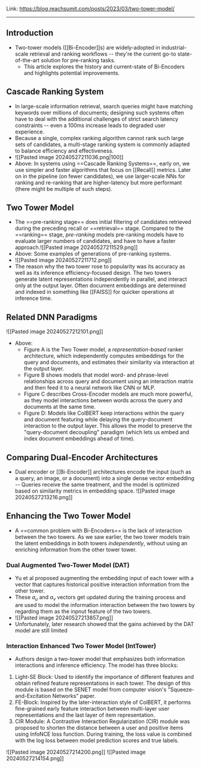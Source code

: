 Link: https://blog.reachsumit.com/posts/2023/03/two-tower-model/

---

## Introduction
- Two-tower models ([[Bi-Encoder]]s) are widely-adopted in industrial-scale retrieval and ranking workflows -- they're the current go-to state-of-the-art solution for pre-ranking tasks.
	- This article explores the history and current-state of Bi-Encoders and highlights potential improvements.

## Cascade Ranking System
- In large-scale information retrieval, search queries might have matching keywords over millions of documents; designing such systems often have to deal with the additional challenges of strict search latency constraints -- even a 100ms increase leads to degraded user experience.
- Because a single, complex ranking algorithm cannot rank such large sets of candidates, a multi-stage ranking system is commonly adapted to balance efficiency and effectiveness.
- ![[Pasted image 20240527211036.png|100]]
- Above: In systems using ==Cascade Ranking Systems==, early on, we use simpler and faster algorithms that focus on [[Recall]] metrics. Later on in the pipeline (on fewer candidates), we use larger-scale NNs for ranking and re-ranking that are higher-latency but more performant (there might be multiple of such steps).

## Two Tower Model
- The ==pre-ranking stage== does initial filtering of candidates retrieved during the preceding recall or ==retrieval== stage. Compared to the ==ranking== stage, *pre-ranking* models pre-ranking models have to evaluate larger numbers of candidates, and have to have a faster approach.![[Pasted image 20240527211529.png]]
- Above: Some examples of generations of pre-ranking systems.
- ![[Pasted image 20240527211712.png]]
- The reason why the two tower rose to popularity was its accuracy as well as its inference efficiency-focused design. The two towers generate latent representations independently in parallel, and interact only at the output layer. Often document embeddings are determined and indexed in something like [[FAISS]] for quicker operations at inference time.

## Related DNN Paradigms
![[Pasted image 20240527212101.png]]
- Above:
	- Figure A is the Two Tower model, a *representation-based* ranker architecture, which independently computes embeddings for the query and documents, and estimates their similarity via interaction at the output layer.
	- Figure B shows models that model word- and phrase-level relationships across query and document using an interaction matrix and then feed it to a neural network like CNN or MLP.
	- Figure C describes Cross-Encoder models are much more powerful, as they model interactions between words across the query and documents at the same time.
	- Figure D: Models like ColBERT keep interactions within the query and document featuring while delaying the query-document interaction to the output layer. This allows the model to preserve the "query-document decoupling" paradigm (which lets us embed and index document embeddings ahead of time).

## Comparing Dual-Encoder Architectures
- Dual encoder or [[Bi-Encoder]] architectures encode the input (such as a query, an image, or a document) into a single dense vector embedding -- Queries receive the same treatment, and the model is optimized based on similarity metrics in embedding space. ![[Pasted image 20240527213216.png]]

## Enhancing the Two Tower Model
- A ==common problem with Bi-Encoders== is the lack of interaction between the two towers. As we saw earlier, the two tower models train the latent embeddings in both towers *independently*, without using an enriching information from the other tower tower.

### Dual Augmented Two-Tower Model (DAT)
- Yu et al proposed augmenting the embedding input of each tower with a vector that captures historical positive interaction information from the other tower.
- These $a_u$ and $a_v$ vectors get updated during the training process and are used to model the information interaction between the two towers by regarding them as the inpnut feature of the two towers.
- ![[Pasted image 20240527213857.png]]
- Unfortunately, later research showed that the gains achieved by the DAT model are still limited

### Interaction Enhanced Two Tower Model (IntTower)
- Authors design a two-tower model that emphasizes both information interactions and inference efficiency. The model has three blocks:
1. Light-SE Block: Used to identify the importance of different features and obtain refined feature representations in each tower. The design of this module is based on the SENET model from computer vision's "Squeeze-and-Excitation Networks" paper.
2. FE-Block: Inspired by the later-interaction style of ColBERT, it performs fine-grained early feature interaction between multi-layer user representations and the last layer of item representation.
3. CIR Module: A Contrastive Interaction Regularization (CIR) module was proposed to shorten the distance between a user and positive items using InfoNCE loss function. During training, the loss value is combined with the log loss between model prediction scores and true labels.

![[Pasted image 20240527214200.png]]
![[Pasted image 20240527214154.png]]


